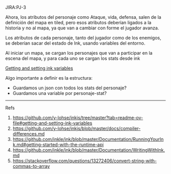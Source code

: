 JIRA:PJ-3

Ahora, los atributos del personaje como Ataque, vida, defensa, salen de la definición del mapa en  tiled, pero esos atributos deberían ligados a la historia y no al mapa, ya que van a cambiar con forme el jugador avanza.

Los atributos de cada personaje, tanto del jugador como de los enemigos, se deberían sacar del estado de Ink, usando variables del entorno.

Al iniciar un mapa, se cargan los personajes que van a participar en la escena del mapa, y para cada uno se cargan los stats desde ink

[Getting and setting ink variables](https://github.com/y-lohse/inkjs/tree/master?tab=readme-ov-file#getting-and-setting-ink-variables)

Algo importante a definir es la estructura:
- Guardamos un json con todos los stats del personaje?
- Guardamos una variable por personaje-stat?


---
Refs
1. https://github.com/y-lohse/inkjs/tree/master?tab=readme-ov-file#getting-and-setting-ink-variables
2. https://github.com/y-lohse/inkjs/blob/master/docs/compiler-differences.md
3. https://github.com/inkle/ink/blob/master/Documentation/RunningYourInk.md#getting-started-with-the-runtime-api
4. https://github.com/inkle/ink/blob/master/Documentation/WritingWithInk.md
5. https://stackoverflow.com/questions/13272406/convert-string-with-commas-to-array
